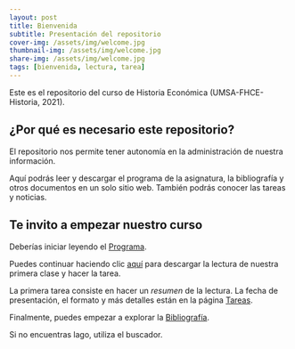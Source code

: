 ```yaml
---
layout: post
title: Bienvenida
subtitle: Presentación del repositorio
cover-img: /assets/img/welcome.jpg
thumbnail-img: /assets/img/welcome.jpg
share-img: /assets/img/welcome.jpg
tags: [bienvenida, lectura, tarea]
---
```



Este es el repositorio del curso de Historia Económica (UMSA-FHCE-Historia, 2021).

## ¿Por qué es necesario este repositorio?

El repositorio nos permite tener autonomía en la administración de nuestra información.

Aquí podrás leer y descargar el programa de la asignatura, la bibliografía y otros documentos en un solo sitio web. También podrás conocer las tareas y noticias.

## Te invito a empezar nuestro curso

Deberías iniciar leyendo el [Programa](programa.md).

Puedes continuar haciendo clic [aquí](https://nigelcaspa.github.io/historiaeconomica/pdf/2020_Klein-Estudiar_Desigualdad_Historia.pdf) para descargar la lectura de nuestra primera clase y hacer la tarea.

La primera tarea consiste en hacer un *resumen* de la lectura. La fecha de presentación, el formato y más detalles están en la página [Tareas](tareas).

Finalmente, puedes empezar a explorar la [Bibliografía](bibliografia).

Si no encuentras lago, utiliza el buscador.